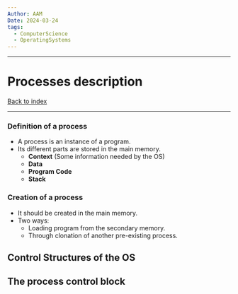 ```yaml
---
Author: AAM
Date: 2024-03-24
tags:
  - ComputerScience
  - OperatingSystems
---
```

---
# Processes description

[Back to index](../OS.md)

---
### Definition of a process
- A process is an instance of a program.
- Its different parts are stored in the main memory.
	- **Context** (Some information needed by the OS)
	- **Data**
	- **Program Code**
	- **Stack**
### Creation of a process

- It should be created in the main memory.
- Two ways:
	- Loading program from the secondary memory.
	- Through clonation of another pre-existing process.

##  Control Structures of the OS


## The process control block

